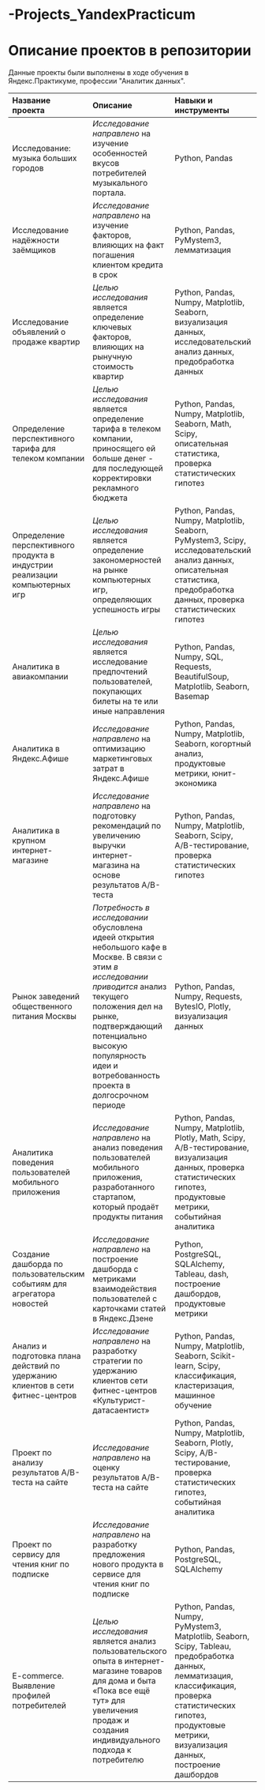 # -Projects_YandexPracticum
# Описание проектов в репозитории
Данные проекты были выполнены в ходе обучения в Яндекс.Практикуме, профессии "Аналитик данных".

| Название проекта | Описание |	Навыки и инструменты | Ссылка |
| :--------------- | :------- | :------------------- | :----- |
| Исследование: музыка больших городов | *Исследование направлено* на изучение особенностей вкусов потребителей музыкального портала. | Python, Pandas | [music_analys][1] | 
| Исследование надёжности заёмщиков | *Исследование направлено* на изучение факторов, влияющих на факт погашения клиентом кредита в срок | Python, Pandas, PyMystem3, лемматизация | [bank][2] |
| Исследование объявлений о продаже квартир | *Целью исследования* является определение ключевых факторов, влияющих на рынучную стоимость квартир | Python, Pandas, Numpy, Matplotlib, Seaborn, визуализация данных, исследовательский анализ данных, предобработка данных | [apartments_project][3] |
| Определение перспективного тарифа для телеком компании | *Целью исследования* является определение тарифа в телеком компании, приносящего ей больше денег - для последующей корректировки рекламного бюджета | Python, Pandas, Numpy, Matplotlib, Seaborn, Math, Scipy, описательная статистика, проверка статистических гипотез | [telekom_project][4] |
| Определение перспективного продукта в индустрии реализации компьютерных игр | *Целью исследования* является определение закономерностей на рынке компьютерных игр, определяющих успешность игры | Python, Pandas, Numpy, Matplotlib, Seaborn, PyMystem3, Scipy, исследовательский анализ данных, описательная статистика, предобработка данных, проверка статистических гипотез | [games_project][5] |
| Аналитика в авиакомпании | *Целью исследования* является исследование предпочтений пользователей, покупающих билеты на те или иные направления | Python, Pandas, Numpy, SQL, Requests, BeautifulSoup, Matplotlib, Seaborn, Basemap | [avia_project][6] |
| Аналитика в Яндекс.Афише | *Исследование направлено* на оптимизацию маркетинговых затрат в Яндекс.Афише | Python, Pandas, Numpy, Matplotlib, Seaborn, когортный анализ, продуктовые метрики, юнит-экономика | [marketing_project][7] |
| Аналитика в крупном интернет-магазине | *Исследование направлено* на подготовку рекомендаций по увеличению выручки интернет-магазина на основе результатов A/B-теста | Python, Pandas, Numpy, Matplotlib, Seaborn, Scipy, A/B-тестирование, проверка статистических гипотез | [ecommerce_project][8] |
| Рынок заведений общественного питания Москвы | *Потребность в исследовании* обусловлена идеей открытия небольшого кафе в Москве. В связи с этим *в исследовании приводится* анализ текущего положения дел на рынке, подтверждающий потенциально высокую популярность идеи и вотребованность проекта в долгосрочном периоде | Python, Pandas, Numpy, Requests, BytesIO, Plotly, визуализация данных | [open_restaurant][9] |
| Аналитика поведения пользователей мобильного приложения | *Исследование направлено* на анализ поведения пользователей мобильного приложения, разработанного стартапом, который продаёт продукты питания | Python, Pandas, Numpy, Matplotlib, Plotly, Math, Scipy, A/B-тестирование, визуализация данных, проверка статистических гипотез, продуктовые метрики, событийная аналитика | [mobile_app][10] |
| Создание дашборда по пользовательским событиям для агрегатора новостей | *Исследование направлено* на построение дашборда с метриками взаимодействия пользователей с карточками статей в Яндекс.Дзене | Python, PostgreSQL, SQLAlchemy, Tableau, dash, построение дашбордов, продуктовые метрики | [automatization_dash][11] |
| Анализ и подготовка плана действий по удержанию клиентов в сети фитнес-центров | *Исследование направлено* на разработку стратегии по удержанию клиентов сети фитнес-центров «Культурист-датасаентист» | Python, Pandas, Numpy, Matplotlib, Seaborn, Scikit-learn, Scipy, классификация, кластеризация, машинное обучение | [gym_clients][12] |
| Проект по анализу результатов A/B-теста на сайте | *Исследование направлено* на оценку результатов A/B-теста на сайте | Python, Pandas, Numpy, Matplotlib, Seaborn, Plotly, Scipy, A/B-тестирование, проверка статистических гипотез, событийная аналитика | [ab_project][13] |
| Проект по сервису для чтения книг по подписке | *Исследование направлено* на разработку предложения нового продукта в сервисе для чтения книг по подписке | Python, Pandas, PostgreSQL, SQLAlchemy | [books_sql][14] |
| E-commerce. Выявление профилей потребителей | *Целью исследования* является анализ пользовательского опыта в интернет-магазине товаров для дома и быта «Пока все ещё тут» для увеличения продаж и создания индивидуального подхода к потребителю | Python, Pandas, Numpy, PyMystem3, Matplotlib, Seaborn, Scipy, Tableau, предобработка данных, лемматизация, классификация, проверка статистических гипотез, продуктовые метрики, визуализация данных, построение дашбордов | [customers_profiles][15]

[1]:Yandex_music.ipynb
[2]:banks.ipynb
